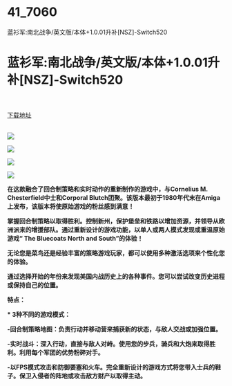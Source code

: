 # 41_7060
蓝衫军:南北战争/英文版/本体+1.0.01升补[NSZ]-Switch520
# 蓝衫军:南北战争/英文版/本体+1.0.01升补[NSZ]-Switch520
 <br/></br>
[下载地址](https://www.switch520.cc/article/7060 "下载地址")
<br/></br>

<p><span><strong><img src="https://www.switch520.cc/muke_img/upload_art_editor_20201101-1_ffbddc6f73438ed1d4e40637b8648e38.jpg"></strong></span></p>
<p><span><strong><img src="https://www.switch520.cc/muke_img/upload_art_editor_20201101-1_8d6a239da8a1e2fd46ec4eb28d4ee1b4.jpg"></strong></span></p>
<p><span><strong><img src="https://www.switch520.cc/muke_img/upload_art_editor_20201101-1_87dab182416a0826327726cc27153076.jpg"></strong></span></p>
<p><span><strong><img src="https://www.switch520.cc/muke_img/upload_art_editor_20201101-1_9a3adcb90bbcc8764c4bb164545edbdd.jpg"></strong></span></p>
<p></p>
<p><span><strong>在这款融合了回合制策略和实时动作的重新制作的游戏中，与Cornelius M. Chesterfield中士和Corporal Blutch团聚。该版本最初于1980年代末在Amiga上发布，该版本将使原始游戏的粉丝感到满意！</strong></span></p>
<p><span><strong>掌握回合制策略以取得胜利。控制新州，保护堡垒和铁路以增加资源，并领导从欧洲派来的增援部队。通过重新设计的游戏功能，以单人或两人模式发现或重温原始游戏“ The Bluecoats North and South”的体验！</strong></span></p>
<p></p>
<p><span><strong>无论您是菜鸟还是经验丰富的策略游戏玩家，都可以使用多种激活选项来个性化您的体验。</strong></span></p>
<p><span><strong>通过选择开始的年份来发现美国内战历史上的各种事件。您可以尝试改变历史进程或保持自己的位置。</strong></span></p>
<p></p>
<p><span><strong>特点：</strong></span></p>
<p></p>
<p><span><strong>* 3种不同的游戏模式：</strong></span></p>
<p><span><strong>-回合制策略地图：负责行动并移动营来捕获新的状态，与敌人交战或加强位置。</strong></span></p>
<p><span><strong>-实时战斗：深入行动，直接与敌人对峙。使用您的步兵，骑兵和大炮来取得胜利。利用每个军团的优势粉碎对手。</strong></span></p>
<p><span><strong>-以FPS模式攻击和防御要塞和火车。完全重新设计的游戏方式将您带入士兵的鞋子。保卫入侵者的阵地或攻击敌方财产以取得主动。</strong></span></p>
<p></p>
